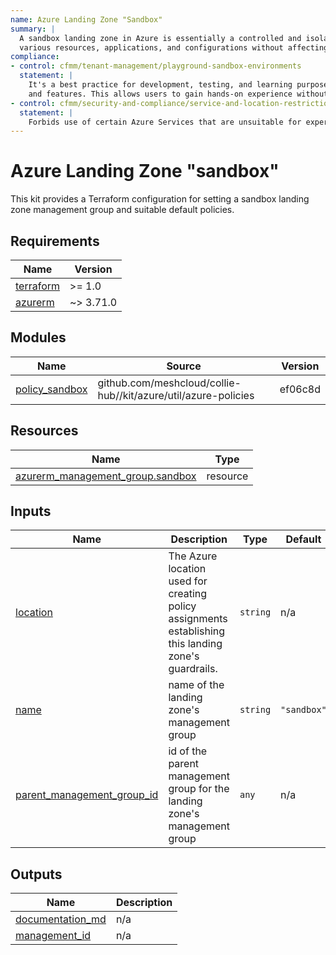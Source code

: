 ```yaml
---
name: Azure Landing Zone "Sandbox"
summary: |
  A sandbox landing zone in Azure is essentially a controlled and isolated space where users can deploy and test
  various resources, applications, and configurations without affecting the production environment.
compliance:
- control: cfmm/tenant-management/playground-sandbox-environments
  statement: |
    It's a best practice for development, testing, and learning purposes, providing a safe and secure area to explore Azure services
    and features. This allows users to gain hands-on experience without the risk of impacting critical systems.
- control: cfmm/security-and-compliance/service-and-location-restrictions
  statement: |
    Forbids use of certain Azure Services that are unsuitable for experimentation environments because they incur high cost and/or allow establishing non-zero-trust connectivity via VNet peering to other services.
---
```


# Azure Landing Zone "sandbox"

This kit provides a Terraform configuration for setting a sandbox landing zone management group and suitable default policies.

<!-- BEGIN_TF_DOCS -->
## Requirements

| Name | Version |
|------|---------|
| <a name="requirement_terraform"></a> [terraform](#requirement\_terraform) | >= 1.0 |
| <a name="requirement_azurerm"></a> [azurerm](#requirement\_azurerm) | ~> 3.71.0 |

## Modules

| Name | Source | Version |
|------|--------|---------|
| <a name="module_policy_sandbox"></a> [policy\_sandbox](#module\_policy\_sandbox) | github.com/meshcloud/collie-hub//kit/azure/util/azure-policies | ef06c8d |

## Resources

| Name | Type |
|------|------|
| [azurerm_management_group.sandbox](https://registry.terraform.io/providers/hashicorp/azurerm/latest/docs/resources/management_group) | resource |

## Inputs

| Name | Description | Type | Default | Required |
|------|-------------|------|---------|:--------:|
| <a name="input_location"></a> [location](#input\_location) | The Azure location used for creating policy assignments establishing this landing zone's guardrails. | `string` | n/a | yes |
| <a name="input_name"></a> [name](#input\_name) | name of the landing zone's management group | `string` | `"sandbox"` | no |
| <a name="input_parent_management_group_id"></a> [parent\_management\_group\_id](#input\_parent\_management\_group\_id) | id of the parent management group for the landing zone's management group | `any` | n/a | yes |

## Outputs

| Name | Description |
|------|-------------|
| <a name="output_documentation_md"></a> [documentation\_md](#output\_documentation\_md) | n/a |
| <a name="output_management_id"></a> [management\_id](#output\_management\_id) | n/a |
<!-- END_TF_DOCS -->
